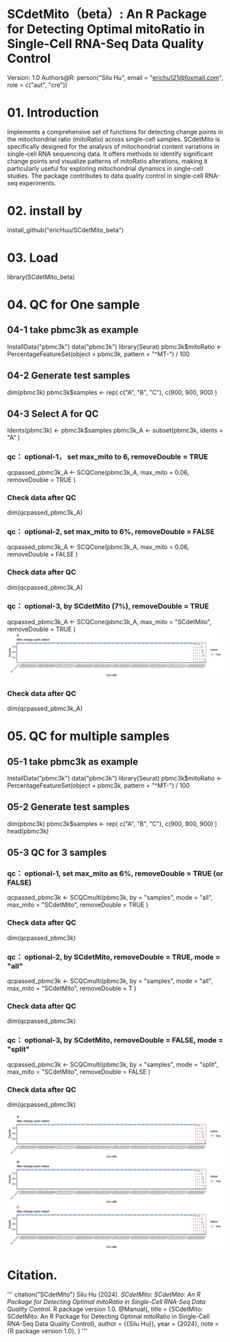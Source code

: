 # SCdetMito（beta）: An R Package for Detecting Optimal mitoRatio in Single-Cell RNA-Seq Data Quality Control
Version: 1.0
Authors@R: person("Silu Hu", email = "erichu121@foxmail.com", role = c("aut", "cre"))

# 01. Introduction
Implements a comprehensive set of functions for detecting change points in the mitochondrial ratio (mitoRatio) across single-cell samples. SCdetMito is specifically designed for the analysis of mitochondrial content variations in single-cell RNA sequencing data. It offers methods to identify significant change points and visualize patterns of mitoRatio alterations, making it particularly useful for exploring mitochondrial dynamics in single-cell studies. The package contributes to data quality control in single-cell RNA-seq experiments.

# 02. install by
install_github("ericHuu/SCdetMito_beta")

# 03. Load
library(SCdetMito_beta)

# 04. QC for One sample 
## 04-1 take pbmc3k as example
InstallData("pbmc3k")
data("pbmc3k")
library(Seurat)
pbmc3k$mitoRatio <- PercentageFeatureSet(object = pbmc3k, pattern = "^MT-") / 100
## 04-2 Generate test samples
dim(pbmc3k)
pbmc3k$samples <- rep(
    c("A", "B", "C"),
    c(900, 900, 900)
)
## 04-3 Select A for QC
Idents(pbmc3k) <- pbmc3k$samples
pbmc3k_A <- subset(pbmc3k,
    idents = "A"
)
### qc： optional-1， set max_mito to 6, removeDouble = TRUE
qcpassed_pbmc3k_A <- SCQCone(pbmc3k_A,
    max_mito = 0.06,
    removeDouble = TRUE
)
### Check data after QC
dim(qcpassed_pbmc3k_A)
### qc： optional-2, set max_mito to 6%, removeDouble = FALSE
qcpassed_pbmc3k_A <- SCQCone(pbmc3k_A,
    max_mito = 0.06,
    removeDouble = FALSE
)
### Check data after QC
dim(qcpassed_pbmc3k_A)
### qc： optional-3, by SCdetMito (7%), removeDouble = TRUE
qcpassed_pbmc3k_A <- SCQCone(pbmc3k_A,
    max_mito = "SCdetMito",
    removeDouble = TRUE
)
![image](https://github.com/ericHuu/SCdetMito_beta/blob/main/img/your-mito-change-point-detect.png)
### Check data after QC
dim(qcpassed_pbmc3k_A) 

# 05. QC for multiple samples
## 05-1 take pbmc3k as example
InstallData("pbmc3k")
data("pbmc3k")
library(Seurat)
pbmc3k$mitoRatio <- PercentageFeatureSet(object = pbmc3k, pattern = "^MT-") / 100
## 05-2 Generate test samples
dim(pbmc3k)
pbmc3k$samples <- rep(
    c("A", "B", "C"),
    c(900, 900, 900)
)
head(pbmc3k)
## 05-3 QC for 3 samples
### qc： optional-1, set max_mito as 6%, removeDouble = TRUE (or FALSE)
qcpassed_pbmc3k <- SCQCmulti(pbmc3k,
    by = "samples",
    mode = "all",
    max_mito = "SCdetMito",
    removeDouble = TRUE
)
### Check data after QC
dim(qcpassed_pbmc3k)

### qc： optional-2, by SCdetMito, removeDouble = TRUE, mode = "all"
qcpassed_pbmc3k <- SCQCmulti(pbmc3k,
    by = "samples",
    mode = "all",
    max_mito = "SCdetMito",
    removeDouble = T
)
### Check data after QC
dim(qcpassed_pbmc3k)

### qc： optional-3, by SCdetMito, removeDouble = FALSE, mode = "split"
qcpassed_pbmc3k <- SCQCmulti(pbmc3k,
    by = "samples",
    mode = "split",
    max_mito = "SCdetMito",
    removeDouble = FALSE
)
### Check data after QC
dim(qcpassed_pbmc3k)

![image](https://github.com/ericHuu/SCdetMito_beta/blob/main/img/your-mito-change-point-detect-M.png)

# Citation.
'''
citation("SCdetMito")
  Silu Hu (2024). _SCdetMito: SCdetMito: An R Package for Detecting
  Optimal mitoRatio in Single-Cell RNA-Seq Data Quality Control_. R
  package version 1.0.
  @Manual{,
    title = {SCdetMito: SCdetMito: An R Package for Detecting Optimal mitoRatio in
Single-Cell RNA-Seq Data Quality Control},
    author = {{Silu Hu}},
    year = {2024},
    note = {R package version 1.0},
  }
'''
